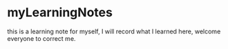 # myLearningNotes
this is a learning note for myself, I will record what I learned here, welcome everyone to correct me.

